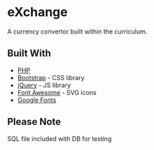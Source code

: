 # eXchange

A currency convertor built within the curriculum.

## Built With

* [PHP](https://www.php.net/)
* [Bootstrap](https://getbootstrap.com/) - CSS library
* [jQuery](https://jquery.com/) - JS library
* [Font Awesome](https://fontawesome.com/) - SVG icons
* [Google Fonts](https://fonts.google.com/)

## Please Note

SQL file included with DB for testing
